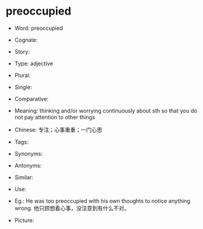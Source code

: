 # preoccupied

- Word: preoccupied
- Cognate: 
- Story: 

- Type: adjective
- Plural: 
- Single: 
- Comparative: 
- Meaning: thinking and/or worrying continuously about sth so that you do not pay attention to other things
- Chinese: 专注；心事重重；一门心思
- Tags: 
- Synonyms: 
- Antonyms: 
- Similar: 
- Use: 
- Eg.: He was too preoccupied with his own thoughts to notice anything wrong. 他只顾想着心事，没注意到有什么不对。
- Picture: 

